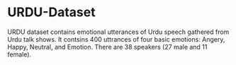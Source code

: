 # URDU-Dataset
URDU dataset contains emotional utterances of Urdu speech gathered from Urdu talk shows. It contsins 400 uttrances of four basic emotions: Angery, Happy, Neutral, and Emotion. There are 38 speakers (27 male and 11 female). 
